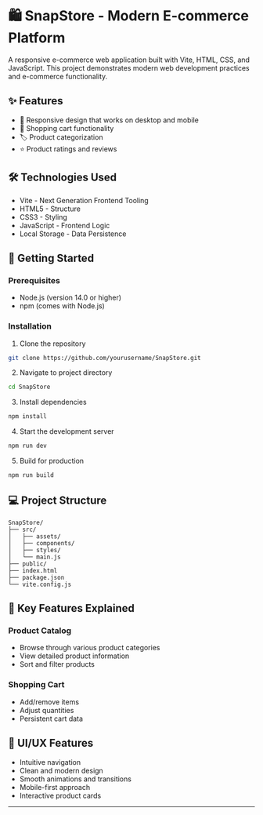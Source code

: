 # 🛍️ SnapStore - Modern E-commerce Platform

A responsive e-commerce web application built with Vite, HTML, CSS, and JavaScript. This project demonstrates modern web development practices and e-commerce functionality.

## ✨ Features

- 📱 Responsive design that works on desktop and mobile
- 🛒 Shopping cart functionality
- 🏷️ Product categorization
- ⭐ Product ratings and reviews

## 🛠️ Technologies Used

- Vite - Next Generation Frontend Tooling
- HTML5 - Structure
- CSS3 - Styling
- JavaScript - Frontend Logic
- Local Storage - Data Persistence

## 🚀 Getting Started

### Prerequisites

- Node.js (version 14.0 or higher)
- npm (comes with Node.js)

### Installation

1. Clone the repository

```bash
git clone https://github.com/yourusername/SnapStore.git
```

2. Navigate to project directory

```bash
cd SnapStore
```

3. Install dependencies

```bash
npm install
```

4. Start the development server

```bash
npm run dev
```

5. Build for production

```bash
npm run build
```

## 💻 Project Structure

```
SnapStore/
├── src/
│   ├── assets/
│   ├── components/
│   ├── styles/
│   └── main.js
├── public/
├── index.html
├── package.json
└── vite.config.js
```

## 🌟 Key Features Explained

### Product Catalog

- Browse through various product categories
- View detailed product information
- Sort and filter products

### Shopping Cart

- Add/remove items
- Adjust quantities
- Persistent cart data

## 🎨 UI/UX Features

- Intuitive navigation
- Clean and modern design
- Smooth animations and transitions
- Mobile-first approach
- Interactive product cards

---

```

```
